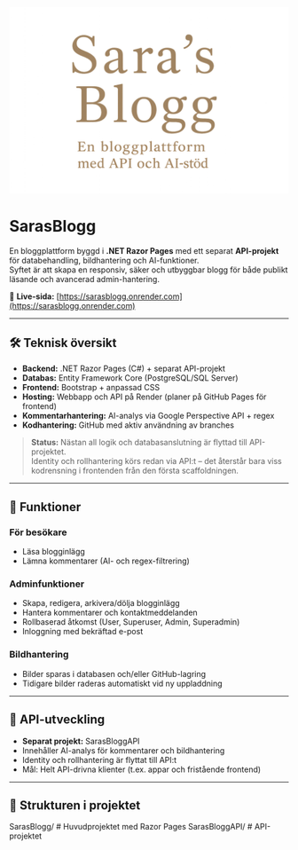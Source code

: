 ![SarasBlogg](./assets/sarasblogg-header-ny.png)

# SarasBlogg

En bloggplattform byggd i **.NET Razor Pages** med ett separat **API-projekt** för databehandling, bildhantering och AI-funktioner.  
Syftet är att skapa en responsiv, säker och utbyggbar blogg för både publikt läsande och avancerad admin-hantering.

🔗 **Live-sida:** [https://sarasblogg.onrender.com](https://sarasblogg.onrender.com)

---

## 🛠 Teknisk översikt
- **Backend:** .NET Razor Pages (C#) + separat API-projekt  
- **Databas:** Entity Framework Core (PostgreSQL/SQL Server)  
- **Frontend:** Bootstrap + anpassad CSS  
- **Hosting:** Webbapp och API på Render (planer på GitHub Pages för frontend)  
- **Kommentarhantering:** AI-analys via Google Perspective API + regex  
- **Kodhantering:** GitHub med aktiv användning av branches  

> **Status:** Nästan all logik och databasanslutning är flyttad till API-projektet.  
> Identity och rollhantering körs redan via API:t – det återstår bara viss kodrensning i frontenden från den första scaffoldningen.

---

## 📌 Funktioner

### För besökare
- Läsa blogginlägg
- Lämna kommentarer (AI- och regex-filtrering)

### Adminfunktioner
- Skapa, redigera, arkivera/dölja blogginlägg  
- Hantera kommentarer och kontaktmeddelanden  
- Rollbaserad åtkomst (User, Superuser, Admin, Superadmin)  
- Inloggning med bekräftad e-post

### Bildhantering
- Bilder sparas i databasen och/eller GitHub-lagring  
- Tidigare bilder raderas automatiskt vid ny uppladdning

---

## 🚀 API-utveckling
- **Separat projekt:** SarasBloggAPI  
- Innehåller AI-analys för kommentarer och bildhantering  
- Identity och rollhantering är flyttat till API:t  
- Mål: Helt API-drivna klienter (t.ex. appar och fristående frontend)

---

## 📂 Strukturen i projektet
SarasBlogg/         # Huvudprojektet med Razor Pages
SarasBloggAPI/      # API-projektet
